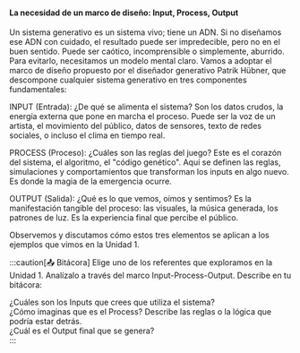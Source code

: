 #### La necesidad de un marco de diseño: Input, Process, Output

Un sistema generativo es un sistema vivo; tiene un ADN. Si no diseñamos ese ADN con cuidado, el resultado 
puede ser impredecible, pero no en el buen sentido. Puede ser caótico, incomprensible o simplemente, 
aburrido. Para evitarlo, necesitamos un modelo mental claro.
Vamos a adoptar el marco de diseño propuesto por el diseñador generativo Patrik Hübner, que descompone 
cualquier sistema generativo en tres componentes fundamentales:

INPUT (Entrada): ¿De qué se alimenta el sistema? Son los datos crudos, la energía externa que pone 
en marcha el proceso. Puede ser la voz de un artista, el movimiento del público, datos de sensores, 
texto de redes sociales, o incluso el clima en tiempo real.

PROCESS (Proceso): ¿Cuáles son las reglas del juego? Este es el corazón del sistema, el algoritmo, 
el "código genético". Aquí se definen las reglas, simulaciones y comportamientos que transforman 
los inputs en algo nuevo. Es donde la magia de la emergencia ocurre.

OUTPUT (Salida): ¿Qué es lo que vemos, oímos y sentimos? Es la manifestación tangible del proceso: las 
visuales, la música generada, los patrones de luz. Es la experiencia final que percibe el público.

Observemos y discutamos cómo estos tres elementos se aplican a los ejemplos que vimos en la Unidad 1.

:::caution[📤 Bitácora] 
Elige uno de los referentes que exploramos en la Unidad 1.
Analízalo a través del marco Input-Process-Output. 
Describe en tu bitácora:

¿Cuáles son los Inputs que crees que utiliza el sistema?  
¿Cómo imaginas que es el Process? Describe las reglas o la lógica que podría estar detrás.  
¿Cuál es el Output final que se genera?  
:::



